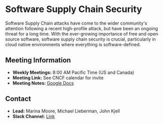 # Software Supply Chain Security

Software Supply Chain attacks have come to the wider community's attention following a recent high-profile attack, but have been an ongoing threat for a long time. With the ever-growing importance of free and open source software, software supply chain security is crucial, particularly in cloud native environments where everything is software-defined.

## Meeting Information

- **Weekly Meetings:** 8:00 AM Pacific Time (US and Canada) 
- **Meeting Link:** See CNCF calendar for invite
- **Meeting Notes:** [Google Docs](https://docs.google.com/document/d/170y5biX9k95hYRwprITprG6Mc9xD5glVn-4mB2Jmi2g/edit#heading=h.xkkh09c7ni6)

## Contact

- **Lead:** Marina Moore, Michael Lieberman, John Kjell 
- **Slack Channel:** [Link](https://cloud-native.slack.com/archives/C01KL0B4LKC)
